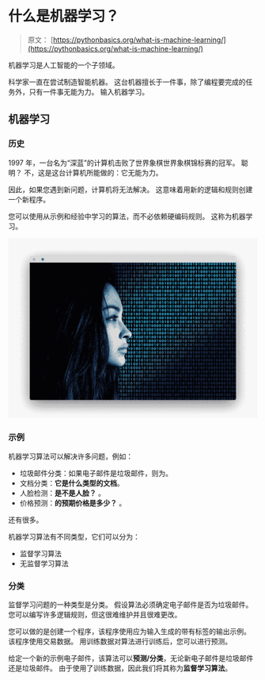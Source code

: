 # 什么是机器学习？

> 原文： [https://pythonbasics.org/what-is-machine-learning/](https://pythonbasics.org/what-is-machine-learning/)

机器学习是人工智能的一个子领域。

科学家一直在尝试制造智能机器。 这台机器擅长于一件事，除了编程要完成的任务外，只有一件事无能为力。 输入机器学习。



## 机器学习

### 历史

1997 年，一台名为“深蓝”的计算机击败了世界象棋世界象棋锦标赛的冠军。
聪明？ 不，这是这台计算机所能做的：它无能为力。

因此，如果您遇到新问题，计算机将无法解决。 这意味着用新的逻辑和规则创建一个新程序。

您可以使用从示例和经验中学习的算法，而不必依赖硬编码规则。 这称为机器学习。

![artificial intelligence](img/c14011f6cb8ac3d59afd69054b81ea28.jpg)

### 示例

机器学习算法可以解决许多问题，例如：

*   垃圾邮件分类：如果电子邮件是垃圾邮件，则为。
*   文档分类：**它是什么类型的文档**。
*   人脸检测：**是不是人脸？** 。
*   价格预测：**的预期价格是多少？** 。

还有很多。

机器学习算法有不同类型，它们可以分为：

*   监督学习算法
*   无监督学习算法

### 分类

监督学习问题的一种类型是分类。 假设算法必须确定电子邮件是否为垃圾邮件。 您可以编写许多逻辑规则，但这很难维护并且很难更改。

您可以做的是创建一个程序，该程序使用应为输入生成的带有标签的输出示例。 该程序使用交易数据。 用训练数据对算法进行训练后，您可以进行预测。

给定一个新的示例电子邮件，该算法可以**预测/分类**，无论新电子邮件是垃圾邮件还是垃圾邮件。 由于使用了训练数据，因此我们将其称为**监督学习算法**。
